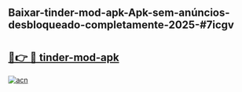 ## Baixar-tinder-mod-apk-Apk-sem-anúncios-desbloqueado-completamente-2025-#7icgv

# <h2><a href="https://ainizakaria.my?title=tinder-mod-apk&ref=22M">🔗👉 🔴 tinder-mod-apk</a></h2>

[![acn](https://github.com/user-attachments/assets/0f9c940e-d8b0-45ae-aac7-cd30a18b3e1c)](https://ainizakaria.my?title=tinder-mod-apk&ref=22M)

